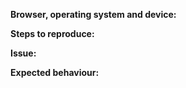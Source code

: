 **Browser, operating system and device:**

**Steps to reproduce:**

**Issue:**

**Expected behaviour:**
